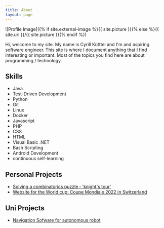 ```yaml
---
title: About
layout: page
---
```

![Profile Image]({% if site.external-image %}{{ site.picture }}{% else %}{{ site.url }}/{{ site.picture }}{% endif %})

<p>Hi, welcome to my site. My name is Cyrill Kütttel and I'm and aspiring software engineer. This site is where I document anything that I find interesting or important. Most of the topics you find here are about programming / technology. </p>


<h2>Skills</h2>

<ul class="skill-list">
	<li>Java</li>
	<li>Test-Driven Development</li>
	<li>Python</li>
	<li>Git</li>
    <li>Linux</li>
	<li>Docker </li>
	<li>Javascript</li>
	<li>PHP</li>
	<li>CSS</li>
	<li>HTML</li>
	<li>Visual Basic .NET</li>
	<li>Bash Scripting</li>
	<li>Android Development</li>
	<li>continuous self-learning</li>
</ul>

<h2>Personal Projects</h2>
<ul>
	<li><a href="https://github.com/cyrillkuettel/knights-tour">Solving a combinatorics puzzle ‐ 'knight's tour'</a></li>
	<li><a href="https://www.coupemondiale.ch/">Website for the World cup: Coupe Mondiale 2022 in Switzerland</a></li>
</ul>

<h2>Uni Projects</h2>
<ul>
	<li><a href="ttps://github.com/cyrillkuettel/ecstatic-pilot">Navigation Sofware for autonomous robot</a></li>
</ul>
